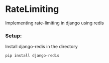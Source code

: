 # RateLimiting
Implementing rate-limiting in django using redis

### Setup:

Install django-redis in the directory
```
pip install django-redis
```
